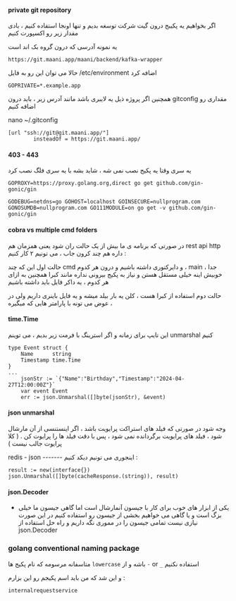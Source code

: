 




#### private git repository

اگر بخواهیم یه پکیبج درون گیت شرکت توسغه بدیم و تنها اونجا استفاده کنیم ، بادی مقدار زیر رو اکسپورت کنیم

یه نمونه آدرسی که درون گروه بک اند است
```
https://git.maani.app/maani/backend/kafka-wrapper
```
حالا می توان این رو به فایل /etc/environment اضافه کرد 
```
GOPRIVATE=*.example.app
```

همچنین اگر پروژه ذیل یه لایبری باشد مانند آدرس زیر ، باید درون gitconfig مقداری رو اضافه کنیم


nano ~/.gitconfig


```
[url "ssh://git@git.maani.app/"]
        insteadOf = https://git.maani.app/
```

#### 403 - 443 

یه سری وقتا یه پکیج نصب نمی شه ، شاید بشه با یه سری فلگ نصب کرد

`GOPROXY=https://proxy.golang.org,direct go get github.com/gin-gonic/gin`

`GODEBUG=netdns=go GOHOST=localhost GOINSECURE=nullprogram.com GONOSUMDB=nullprogram.com GO111MODULE=on go get -v github.com/gin-gonic/gin`

#### cobra vs multiple cmd folders

در صورتی که برنامه ی ما بیش از یک حالت ران شود یعنی همزمان هم rest api http  داره هم چند کرون جاب  ، می تونیم ۲ کار کنیم :

حالت اول این که چند cmd  و دایرکتوری داشته باشیم و درون هر کدوم ، main جدا ، خوبیش اینه خیلی مستقل هستن و نیاز به پکیج بیرونی نداره مانند کبرا همچنین به ازای هر کدوم ، یه داکر فایل باید داشته باشیم

حالت دوم استفاده از کبرا هست ، کلن یه بار بیلد میشه و یه فایل باینری داریم ولی در عوض می تونه با پارامتر هایی که میگیره ، 



#### time.Time
این تایپ برای زمانه و اگر استرینگ با فرمت زیر بدیم ، می توینم unmarshal کنیم
```
type Event struct {
    Name      string
    Timestamp time.Time
}
...
    jsonStr := `{"Name":"Birthday","Timestamp":"2024-04-27T12:00:00Z"}`
    var event Event
    err := json.Unmarshal([]byte(jsonStr), &event)
```

#### json unmarshal

وجه شود در صورتی که فیلد های استراکت پرایویت باشد ، اگر اینستنسی از آن مارشال شود ، فیلد های پرایویت برگردانده نمی شود ، پس با دقت فیلد ها را پرایوت کن . ( کلا پرایوت جالب نیست )

redis - json ------- اینجوری می تونیم دیکد کنیم :



	result := new(interface{})
	json.Unmarshal([]byte(cacheResponse.(string)), result)
 

#### json.Decoder

+ یکی از ابزار های خوب برای کار با جیسون آنمارشال است اما گاهی جیسون ما خیلی بزگ است و یا گاهی می خواهیم بخشی از جیسون رو استفاده کنیم در این صورت نیازی نیست تمامی جیسون را در مموری نگه داریم و راه حل  استفاده از json.Decoder




### golang conventional naming package

متاسفانه مرسومه که نام پکیج ها `lowercase` باشه و از `-` or `_` استفاده نکنیم

و این شد که من باید اسم پکیجم رو این بزارم :

`internalrequestservice`
